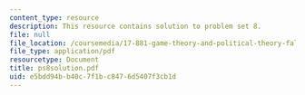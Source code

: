 ```yaml
---
content_type: resource
description: This resource contains solution to problem set 8.
file: null
file_location: /coursemedia/17-881-game-theory-and-political-theory-fall-2004/e5bdd94bb40c7f1bc8476d5407f3cb1d_ps8solution.pdf
file_type: application/pdf
resourcetype: Document
title: ps8solution.pdf
uid: e5bdd94b-b40c-7f1b-c847-6d5407f3cb1d
---
```

